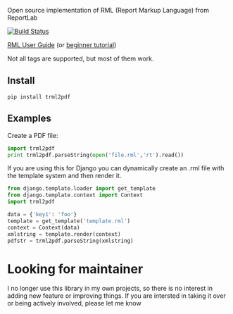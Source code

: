 Open source implementation of RML (Report Markup Language) from ReportLab

[![Build Status](https://travis-ci.org/romanlv/trml2pdf.svg?branch=master)](https://travis-ci.org/romanlv/trml2pdf)

[RML User Guide](http://www.reportlab.com/docs/rml2pdf-userguide.pdf)  (or [beginner tutorial](http://www.reportlab.com/docs/rml-for-idiots.pdf))

Not all tags are supported, but most of them work.
 
Install
------- 
`pip install trml2pdf`


Examples
--------

Create a PDF file:

```python
import trml2pdf
print trml2pdf.parseString(open('file.rml','rt').read())
```
 
If you are using this for Django you can dynamically create an .rml file with the template system and then render it.

```python
from django.template.loader import get_template
from django.template.context import Context
import trml2pdf

data = {'key1': 'foo'}
template = get_template('template.rml')
context = Context(data)
xmlstring = template.render(context)
pdfstr = trml2pdf.parseString(xmlstring)
```

# Looking for maintainer 
I no longer use this library in my own projects, so there is no interest in adding new feature or improving things. If you are intersted in taking it over or being actively involved, please let me know
